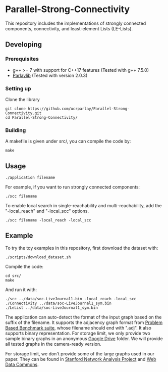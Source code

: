 Parallel-Strong-Connectivity 
====================== 

This repository includes the implementations of strongly connected components, connectivity, and least-element Lists (LE-Lists). 

## Developing 

### Prerequisites 
* g++ &gt;= 7 with support for C++17 features (Tested with g++ 7.5.0) 
* [Parlaylib](https://github.com/cmuparlay/parlaylib/tree/281cc092be61629d3c944e0facb3b1869160564c) (Tested with version 2.0.3) 

### Setting up 
Clone the library 
```shell
git clone https://github.com/ucrparlay/Parallel-Strong-Connectivity.git 
cd Parallel-Strong-Connectivity/ 
```

### Building
A makefile is given under src/, you can compile the code by: 
```shell
make 
```

## Usage
```shell
./application filename 
```
For example, if you want to run strongly connected components: 
```shell
./scc filename 
```
To enable local search in single-reachability and multi-reachability, add the "-local\_reach" and "-local\_scc" options.

```shell
./scc filename -local_reach -local_scc 
```

## Example
To try the toy examples in this repository, first download the dataset with:  
```shell
./scripts/download_dataset.sh  
```
Compile the code:  
```
cd src/  
make  
```
And run it with:
```
./scc ../data/soc-LiveJournal1.bin -local_reach -local_scc  
./Connectivity ../data/soc-LiveJournal1_sym.bin  
./LeList ../data/soc-LiveJournal1_sym.bin  
```


The application can auto-detect the format of the input graph based on the suffix of the filename. It supports the adjacency graph format from [Problem Based Benchmark suite](http://www.cs.cmu.edu/~pbbs/benchmarks/graphIO.html), whose filename should end with ".adj". It also supports binary representation. For storage limit, we only provide two sample binary graphs in an anonymous [Google Drive](https://drive.google.com/drive/folders/1ztlrVgfLlmbR-McyhiRCtDYoMcR9Tyq3?usp=sharing) folder. We will provide all tested graphs in the camera-ready version. 

For storage limit, we don't provide some of the large graphs used in our paper. They can be found in [Stanford Network Analysis Project](http://snap.stanford.edu/) and [Web Data Commons](http://webdatacommons.org/hyperlinkgraph/). 
